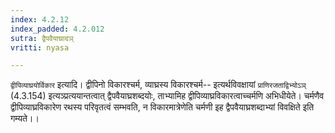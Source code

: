```yaml
---
index: 4.2.12
index_padded: 4.2.012
sutra: द्वैपवैयाघ्रादञ्
vritti: nyasa

---
```

`द्वीपिव्याघ्रयोर्विकार` इत्यादि। द्वीपिनो विकारश्चर्म, व्याघ्रस्य विकारश्चर्म-- इत्यर्थविवक्षायां `प्राणिरजताद्विभ्योऽञ्` (4.3.154) इत्यञ्प्रत्ययान्तत्वात् द्वैपवैयाघ्रशब्दयोः, ताभ्यामिह द्वीपिव्याघ्रविकारत्वाच्चर्मणि अभिधीयेते। चर्मणैव द्वीपिव्याघ्रविकारेण रथस्य परिवृतत्वं सम्भवति, न विकारमात्रेणेति चर्मणी इह द्वैपवैयाघ्रशब्दाभ्यां विवक्षिते इति गम्यते।।